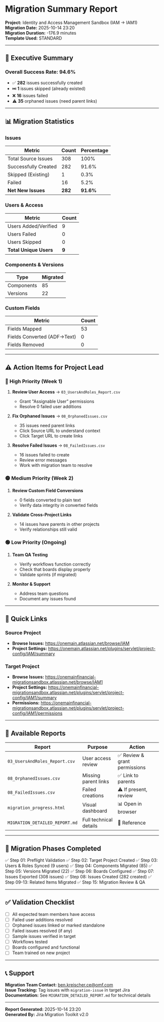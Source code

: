 # Migration Summary Report

**Project:** Identity and Access Management Sandbox (IAM → IAM1)  
**Migration Date:** 2025-10-14 23:20  
**Migration Duration:** -176.9 minutes  
**Template Used:** STANDARD

---

## 🎯 Executive Summary

### Overall Success Rate: **94.6%**

- ✅ **282** issues successfully created
- ⏭️ **1** issues skipped (already existed)
- ❌ **16** issues failed
- ⚠️ **35** orphaned issues (need parent links)

---

## 📊 Migration Statistics

### Issues
| Metric | Count | Percentage |
|--------|-------|------------|
| Total Source Issues | 308 | 100% |
| Successfully Created | 282 | 91.6% |
| Skipped (Existing) | 1 | 0.3% |
| Failed | 16 | 5.2% |
| **Net New Issues** | **282** | **91.6%** |

### Users & Access
| Metric | Count |
|--------|-------|
| Users Added/Verified | 9 |
| Users Failed | 0 |
| Users Skipped | 0 |
| **Total Unique Users** | **9** |

### Components & Versions
| Type | Migrated |
|------|----------|
| Components | 85 |
| Versions | 22 |

### Custom Fields
| Metric | Count |
|--------|-------|
| Fields Mapped | 53 |
| Fields Converted (ADF→Text) | 0 |
| Fields Removed | 0 |

---

## ⚠️ Action Items for Project Lead

### 🔴 High Priority (Week 1)
1. **Review User Access** → `03_UsersAndRoles_Report.csv`
   - Grant "Assignable User" permissions
   - Resolve 0 failed user additions

2. **Fix Orphaned Issues** → `08_OrphanedIssues.csv`
   - 35 issues need parent links
   - Click Source URL to understand context
   - Click Target URL to create links

3. **Resolve Failed Issues** → `08_FailedIssues.csv`
   - 16 issues failed to create
   - Review error messages
   - Work with migration team to resolve

### 🟡 Medium Priority (Week 2)
1. **Review Custom Field Conversions**
   - 0 fields converted to plain text
   - Verify data integrity in converted fields

2. **Validate Cross-Project Links**
   - 14 issues have parents in other projects
   - Verify relationships still valid

### 🟢 Low Priority (Ongoing)
1. **Team QA Testing**
   - Verify workflows function correctly
   - Check that boards display properly
   - Validate sprints (if migrated)

2. **Monitor & Support**
   - Address team questions
   - Document any issues found

---

## 🔗 Quick Links

### Source Project
- **Browse Issues:** https://onemain.atlassian.net/browse/IAM
- **Project Settings:** https://onemain.atlassian.net/plugins/servlet/project-config/IAM/summary

### Target Project
- **Browse Issues:** https://onemainfinancial-migrationsandbox.atlassian.net/browse/IAM1
- **Project Settings:** https://onemainfinancial-migrationsandbox.atlassian.net/plugins/servlet/project-config/IAM1/summary
- **Permissions:** https://onemainfinancial-migrationsandbox.atlassian.net/plugins/servlet/project-config/IAM1/permissions

---

## 📁 Available Reports

| Report | Purpose | Action |
|--------|---------|--------|
| `03_UsersAndRoles_Report.csv` | User access review | ✅ Review & grant permissions |
| `08_OrphanedIssues.csv` | Missing parent links | ✅ Link to parents |
| `08_FailedIssues.csv` | Failed creations | ⚠️ If present, review |
| `migration_progress.html` | Visual dashboard | 📊 Open in browser |
| `MIGRATION_DETAILED_REPORT.md` | Full technical details | 📖 Reference |

---

## 🎯 Migration Phases Completed

✅ Step 01: Preflight Validation
✅ Step 02: Target Project Created
✅ Step 03: Users & Roles Synced (9 users)
✅ Step 04: Components Migrated (85)
✅ Step 05: Versions Migrated (22)
✅ Step 06: Boards Configured
✅ Step 07: Issues Exported (308 issues)
✅ Step 08: Issues Created (282 created)
✅ Step 09-13: Related Items Migrated
✅ Step 15: Migration Review & QA

---

## ✅ Validation Checklist

- [ ] All expected team members have access
- [ ] Failed user additions resolved
- [ ] Orphaned issues linked or marked standalone
- [ ] Failed issues resolved (if any)
- [ ] Sample issues verified in target
- [ ] Workflows tested
- [ ] Boards configured and functional
- [ ] Team trained on new project

---

## 📞 Support

**Migration Team Contact:** ben.kreischer.ce@omf.com  
**Issue Tracking:** Tag issues with `migration-issue` in target Jira  
**Documentation:** See `MIGRATION_DETAILED_REPORT.md` for technical details

---

**Report Generated:** 2025-10-14 23:20  
**Generated By:** Jira Migration Toolkit v2.0


